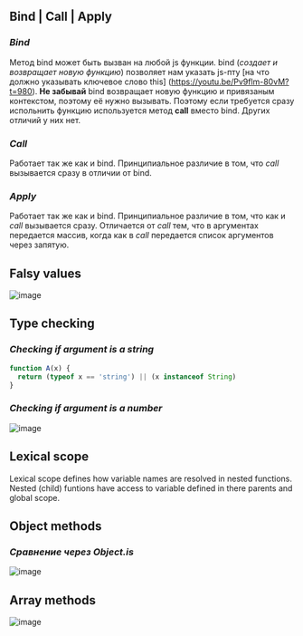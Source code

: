 ## Bind | Call | Apply

### *Bind*
Метод bind может быть вызван на любой js функции. bind (*создает и возвращает новую функцию*) позволяет нам указать js-пту [на что должно указывать ключевое слово this] (https://youtu.be/Pv9flm-80vM?t=980).
**Не забывай** bind возвращает новую функцию и привязаным контекстом, поэтому её нужно вызывать. Поэтому если требуется сразу испольнить функцию используется метод **call** вместо bind. Других отличий у них нет.

### *Call* 

Работает так же как и bind. Принципиальное различие в том, что *call* вызывается сразу в отличии от bind.

### *Apply*

Работает так же как и bind.  Принципиальное различие в том, что как и *call* вызывается сразу. Отличается от *call* тем, что в аргументах передается массив, когда как в *call* передается список аргументов через запятую.


## Falsy values

![image](https://user-images.githubusercontent.com/39916816/123404864-f5851780-d5b1-11eb-8c26-e1d5edb98b0c.png)


## Type checking 

### *Checking if argument is a string*
```javascript
function A(x) {
  return (typeof x == 'string') || (x instanceof String)
}
```

### *Checking if argument is a number*

![image](https://user-images.githubusercontent.com/39916816/123618508-f1a30080-d810-11eb-8e74-eaff6265a47d.png)

## Lexical scope 

Lexical scope defines how variable names are resolved in nested functions. Nested (child) funtions have access to variable defined in there parents and global scope.

## Object methods

### *Сравнение через Object.is*

![image](https://user-images.githubusercontent.com/39916816/123559963-f089b900-d7a7-11eb-85d4-cfb1b0f3e5b8.png)

## Array methods

![image](https://user-images.githubusercontent.com/39916816/123619325-bd7c0f80-d811-11eb-868b-95992cc797e7.png)
